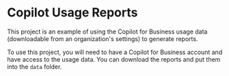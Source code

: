 # Copilot Usage Reports

This project is an example of using the Copilot for Business usage data (downloadable from an organization's settings)
to generate reports.

To use this project, you will need to have a Copilot for Business account and have access to the usage data. 
You can download the reports and put them into the `data`  folder.
